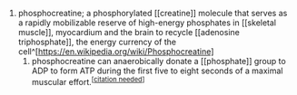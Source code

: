 1. phosphocreatine; a phosphorylated [[creatine]] molecule that serves as a rapidly mobilizable reserve of high-energy phosphates in [[skeletal muscle]], myocardium and the brain to recycle [[adenosine triphosphate]], the energy currency of the cell^[https://en.wikipedia.org/wiki/Phosphocreatine]
	1. phosphocreatine can anaerobically donate a [[phosphate]] group to ADP to form ATP during the first five to eight seconds of a maximal muscular effort.<sup>[[citation needed](https://en.wikipedia.org/wiki/Wikipedia:Citation_needed)]</sup>